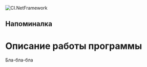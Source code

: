 ![CI.NetFramework](https://github.com/4Roman/Napominalka/workflows/CI.NetFramework/badge.svg)

## Напоминалка
# Описание работы программы
Бла-бла-бла
